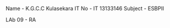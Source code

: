 Name    - K.G.C.C Kulasekara
IT No   - IT 13133146
Subject - ESBPII 

LAb 09 - RA                    
